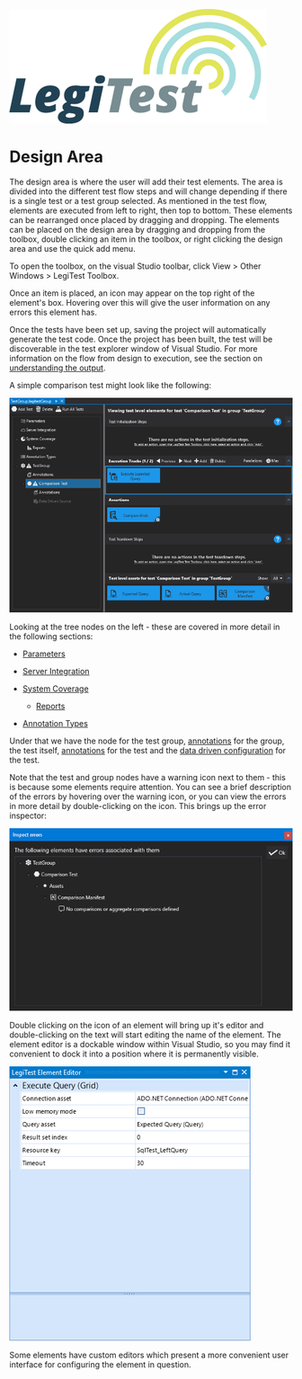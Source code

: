 ﻿![](images/_LegiTestBanner.png)

# Design Area



The design area is where the user will add their test elements. The area is divided into the different test flow steps and will change depending if there is a single test or a test group selected. As mentioned in the test flow, elements are executed from left to right, then top to bottom. These elements can be rearranged once placed by dragging and dropping. The elements can be placed on the design area by dragging and dropping from the toolbox, double clicking an item in the toolbox, or right clicking the design area and use the quick add menu.



To open the toolbox, on the visual Studio toolbar, click View > Other Windows > LegiTest Toolbox.



Once an item is placed, an icon may appear on the top right of the element's box. Hovering over this will give the user information on any errors this element has.



Once the tests have been set up, saving the project will automatically generate the test code. Once the project has been built, the test will be discoverable in the test explorer window of Visual Studio. For more information on the flow from design to execution, see the section on [understanding the output](UnderstandingTheGeneratedOutput.md).



A simple comparison test might look like the following:

![](images/TestView.png)





Looking at the tree nodes on the left - these are covered in more detail in the following sections:



- [Parameters](UsingParameters.md)

- [Server Integration](IntegratingWithLegiTestServerOrL.md)

- [System Coverage](SystemCoverage.md)

    * [Reports](ViewingReports.md)

- [Annotation Types](Annotations.md)



Under that we have the node for the test group, [annotations](Annotations.md) for the group, the test itself, [annotations](Annotations.md) for the test and the [data driven configuration](DataDrivenTesting.md) for the test.



Note that the test and group nodes have a warning icon next to them - this is because some elements require attention. You can see a brief description of the errors by hovering over the warning icon, or you can view the errors in more detail by double-clicking on the icon. This brings up the error inspector:

![](images/ErrorInspector.png)





Double clicking on the icon of an element will bring up it's editor and double-clicking on the text will start editing the name of the element. The element editor is a dockable window within Visual Studio, so you may find it convenient to dock it into a position where it is permanently visible.

![](images/ElementEditor.png)





Some elements have custom editors which present a more convenient user interface for configuring the element in question.